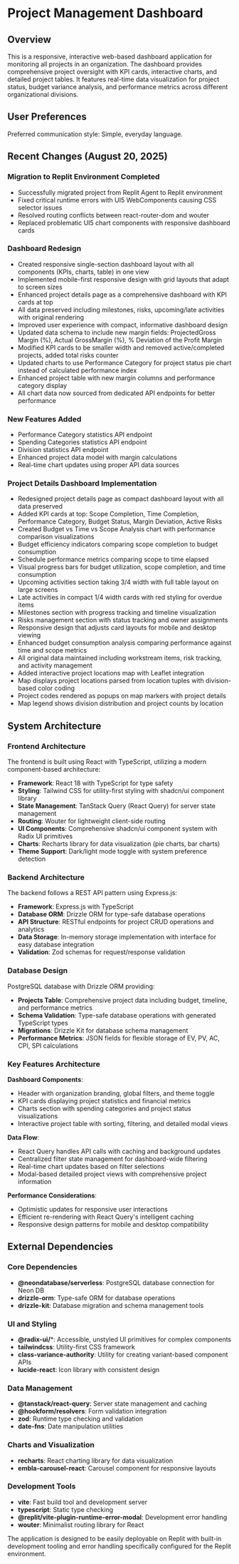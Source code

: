 # Project Management Dashboard

## Overview

This is a responsive, interactive web-based dashboard application for monitoring all projects in an organization. The dashboard provides comprehensive project oversight with KPI cards, interactive charts, and detailed project tables. It features real-time data visualization for project status, budget variance analysis, and performance metrics across different organizational divisions.

## User Preferences

Preferred communication style: Simple, everyday language.

## Recent Changes (August 20, 2025)

### Migration to Replit Environment Completed
- Successfully migrated project from Replit Agent to Replit environment
- Fixed critical runtime errors with UI5 WebComponents causing CSS selector issues
- Resolved routing conflicts between react-router-dom and wouter
- Replaced problematic UI5 chart components with responsive dashboard cards

### Dashboard Redesign
- Created responsive single-section dashboard layout with all components (KPIs, charts, table) in one view
- Implemented mobile-first responsive design with grid layouts that adapt to screen sizes  
- Enhanced project details page as a comprehensive dashboard with KPI cards at top
- All data preserved including milestones, risks, upcoming/late activities with original rendering
- Improved user experience with compact, informative dashboard design
- Updated data schema to include new margin fields: ProjectedGross Margin (%), Actual GrossMargin (%), % Deviation of the Profit Margin
- Modified KPI cards to be smaller width and removed active/completed projects, added total risks counter
- Updated charts to use Performance Category for project status pie chart instead of calculated performance index
- Enhanced project table with new margin columns and performance category display
- All chart data now sourced from dedicated API endpoints for better performance

### New Features Added
- Performance Category statistics API endpoint
- Spending Categories statistics API endpoint  
- Division statistics API endpoint
- Enhanced project data model with margin calculations
- Real-time chart updates using proper API data sources

### Project Details Dashboard Implementation
- Redesigned project details page as compact dashboard layout with all data preserved
- Added KPI cards at top: Scope Completion, Time Completion, Performance Category, Budget Status, Margin Deviation, Active Risks
- Created Budget vs Time vs Scope Analysis chart with performance comparison visualizations
- Budget efficiency indicators comparing scope completion to budget consumption
- Schedule performance metrics comparing scope to time elapsed
- Visual progress bars for budget utilization, scope completion, and time consumption
- Upcoming activities section taking 3/4 width with full table layout on large screens
- Late activities in compact 1/4 width cards with red styling for overdue items
- Milestones section with progress tracking and timeline visualization
- Risks management section with status tracking and owner assignments
- Responsive design that adjusts card layouts for mobile and desktop viewing
- Enhanced budget consumption analysis comparing performance against time and scope metrics
- All original data maintained including workstream items, risk tracking, and activity management
- Added interactive project locations map with Leaflet integration
- Map displays project locations parsed from location tuples with division-based color coding
- Project codes rendered as popups on map markers with project details
- Map legend shows division distribution and project counts by location

## System Architecture

### Frontend Architecture
The frontend is built using React with TypeScript, utilizing a modern component-based architecture:

- **Framework**: React 18 with TypeScript for type safety
- **Styling**: Tailwind CSS for utility-first styling with shadcn/ui component library
- **State Management**: TanStack Query (React Query) for server state management
- **Routing**: Wouter for lightweight client-side routing
- **UI Components**: Comprehensive shadcn/ui component system with Radix UI primitives
- **Charts**: Recharts library for data visualization (pie charts, bar charts)
- **Theme Support**: Dark/light mode toggle with system preference detection

### Backend Architecture
The backend follows a REST API pattern using Express.js:

- **Framework**: Express.js with TypeScript
- **Database ORM**: Drizzle ORM for type-safe database operations
- **API Structure**: RESTful endpoints for project CRUD operations and analytics
- **Data Storage**: In-memory storage implementation with interface for easy database integration
- **Validation**: Zod schemas for request/response validation

### Database Design
PostgreSQL database with Drizzle ORM providing:

- **Projects Table**: Comprehensive project data including budget, timeline, and performance metrics
- **Schema Validation**: Type-safe database operations with generated TypeScript types
- **Migrations**: Drizzle Kit for database schema management
- **Performance Metrics**: JSON fields for flexible storage of EV, PV, AC, CPI, SPI calculations

### Key Features Architecture

**Dashboard Components**:
- Header with organization branding, global filters, and theme toggle
- KPI cards displaying project statistics and financial metrics
- Charts section with spending categories and project status visualizations
- Interactive project table with sorting, filtering, and detailed modal views

**Data Flow**:
- React Query handles API calls with caching and background updates
- Centralized filter state management for dashboard-wide filtering
- Real-time chart updates based on filter selections
- Modal-based detailed project views with comprehensive project information

**Performance Considerations**:
- Optimistic updates for responsive user interactions
- Efficient re-rendering with React Query's intelligent caching
- Responsive design patterns for mobile and desktop compatibility

## External Dependencies

### Core Dependencies
- **@neondatabase/serverless**: PostgreSQL database connection for Neon DB
- **drizzle-orm**: Type-safe ORM for database operations
- **drizzle-kit**: Database migration and schema management tools

### UI and Styling
- **@radix-ui/***: Accessible, unstyled UI primitives for complex components
- **tailwindcss**: Utility-first CSS framework
- **class-variance-authority**: Utility for creating variant-based component APIs
- **lucide-react**: Icon library with consistent design

### Data Management
- **@tanstack/react-query**: Server state management and caching
- **@hookform/resolvers**: Form validation integration
- **zod**: Runtime type checking and validation
- **date-fns**: Date manipulation utilities

### Charts and Visualization
- **recharts**: React charting library for data visualization
- **embla-carousel-react**: Carousel component for responsive layouts

### Development Tools
- **vite**: Fast build tool and development server
- **typescript**: Static type checking
- **@replit/vite-plugin-runtime-error-modal**: Development error handling
- **wouter**: Minimalist routing library for React

The application is designed to be easily deployable on Replit with built-in development tooling and error handling specifically configured for the Replit environment.
